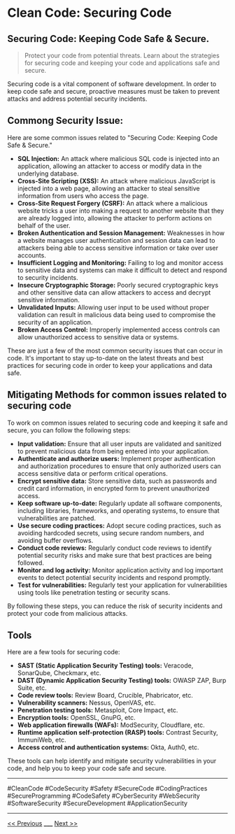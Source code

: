 # Clean Code: Securing Code



## Securing Code: Keeping Code Safe & Secure.

> Protect your code from potential threats. Learn about the strategies for securing code and keeping your code and applications safe and secure.

Securing code is a vital component of software development. In order to keep code safe and secure, proactive measures must be taken to prevent attacks and address potential security incidents.

## Commong Security Issue:

Here are some common issues related to "Securing Code: Keeping Code Safe & Secure."

- **SQL Injection:** An attack where malicious SQL code is injected into an application, allowing an attacker to access or modify data in the underlying database.
- **Cross-Site Scripting (XSS):** An attack where malicious JavaScript is injected into a web page, allowing an attacker to steal sensitive information from users who access the page.
- **Cross-Site Request Forgery (CSRF):** An attack where a malicious website tricks a user into making a request to another website that they are already logged into, allowing the attacker to perform actions on behalf of the user.
- **Broken Authentication and Session Management:** Weaknesses in how a website manages user authentication and session data can lead to attackers being able to access sensitive information or take over user accounts.
- **Insufficient Logging and Monitoring:** Failing to log and monitor access to sensitive data and systems can make it difficult to detect and respond to security incidents.
- **Insecure Cryptographic Storage:** Poorly secured cryptographic keys and other sensitive data can allow attackers to access and decrypt sensitive information.
- **Unvalidated Inputs:** Allowing user input to be used without proper validation can result in malicious data being used to compromise the security of an application.
- **Broken Access Control:** Improperly implemented access controls can allow unauthorized access to sensitive data or systems.

These are just a few of the most common security issues that can occur in code. It's important to stay up-to-date on the latest threats and best practices for securing code in order to keep your applications and data safe.

## Mitigating Methods for common issues related to securing code

To work on common issues related to securing code and keeping it safe and secure, you can follow the following steps:

- **Input validation:** Ensure that all user inputs are validated and sanitized to prevent malicious data from being entered into your application.
- **Authenticate and authorize users:** Implement proper authentication and authorization procedures to ensure that only authorized users can access sensitive data or perform critical operations.
- **Encrypt sensitive data:** Store sensitive data, such as passwords and credit card information, in encrypted form to prevent unauthorized access.
- **Keep software up-to-date:** Regularly update all software components, including libraries, frameworks, and operating systems, to ensure that vulnerabilities are patched.
- **Use secure coding practices:** Adopt secure coding practices, such as avoiding hardcoded secrets, using secure random numbers, and avoiding buffer overflows.
- **Conduct code reviews:** Regularly conduct code reviews to identify potential security risks and make sure that best practices are being followed.
- **Monitor and log activity:** Monitor application activity and log important events to detect potential security incidents and respond promptly.
- **Test for vulnerabilities:** Regularly test your application for vulnerabilities using tools like penetration testing or security scans.

By following these steps, you can reduce the risk of security incidents and protect your code from malicious attacks.

## Tools

Here are a few tools for securing code:

- **SAST (Static Application Security Testing) tools:** Veracode, SonarQube, Checkmarx, etc.
- **DAST (Dynamic Application Security Testing) tools:** OWASP ZAP, Burp Suite, etc.
- **Code review tools:** Review Board, Crucible, Phabricator, etc.
- **Vulnerability scanners:** Nessus, OpenVAS, etc.
- **Penetration testing tools:** Metasploit, Core Impact, etc.
- **Encryption tools:** OpenSSL, GnuPG, etc.
- **Web application firewalls (WAFs):** ModSecurity, Cloudflare, etc.
- **Runtime application self-protection (RASP) tools:** Contrast Security, ImmuniWeb, etc.
- **Access control and authentication systems:** Okta, Auth0, etc.

These tools can help identify and mitigate security vulnerabilities in your code, and help you to keep your code safe and secure.

---

#CleanCode #CodeSecurity #Safety #SecureCode #CodingPractices #SecureProgramming #CodeSafety #CyberSecurity #WebSecurity #SoftwareSecurity #SecureDevelopment #ApplicationSecurity

---

[<< Previous](../day-23-optimizing-code-efficiency/README.md) **\_\_\_**
[Next >>](../day-25-team-development/README.md)
